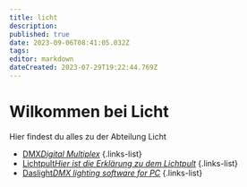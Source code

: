 ```yaml
---
title: licht
description: 
published: true
date: 2023-09-06T08:41:05.032Z
tags: 
editor: markdown
dateCreated: 2023-07-29T19:22:44.769Z
---
```


# Wilkommen bei Licht
Hier findest du alles zu der Abteilung Licht

- [DMX*Digital Multiplex*](/licht/dmx)
{.links-list}
- [Lichtpult*Hier ist die Erklärung zu dem Lichtpult*](/licht/lichtpult)
{.links-list}
- [Daslight*DMX lighting software for PC*](/licht/daslight)
{.links-list}